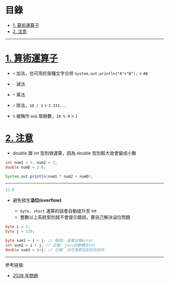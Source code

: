 <h1 id="top">目錄</h1>

- [1. 算術運算子](#s1)
- [2. 注意](#s2)

---

# <a id="s1" class="md-title" href="#top">1. 算術運算子</a>

- `+` 加法，也可用於兩種文字合併 `System.out.println("A"+"B");` > `AB`

- `-` 減法

- `*` 乘法

- `/` 除法，`10 / 3` > `3.333...`

- `%` 被稱作 `mob` 取餘數，`10 % 9` > `1`

# <a id="s2" class="md-title" href="#top">2. 注意</a>

- double 跟 int 型別做運算，因為 double 型別較大故會變成小數

```java
int num1 = 5, num2 = 2;
double numD = 2.0;

System.out.println(num1 * num2 + numD);

```

---

```cs
12.0
```

- 避免發生**溢位(overflow)**

  - `byte`、`short` 運算的話會自動提升至 int
  - 整數以上系統型別就不會提示錯誤，要自己解決溢位問題

```java
byte i = 3;
byte j = 120;

byte sum1 = i + j; // 錯誤: 這會出現error
int sum2 = i + j; // 正確: java自動轉至int
double sum3 = i+j; // 正確: 也可用更高型別的保存
```

---

参考链接:

- [2038 年問題](https://zh.wikipedia.org/wiki/2038%E5%B9%B4%E9%97%AE%E9%A2%98)
